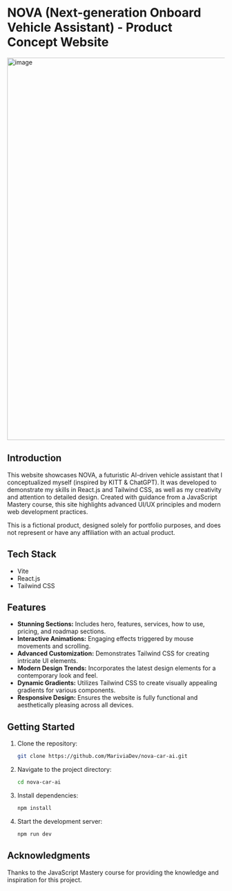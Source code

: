 # NOVA (Next-generation Onboard Vehicle Assistant) - Product Concept Website

<img width="883" alt="image" src="https://github.com/mariam1203/nova-car-ai/assets/52761858/573838e1-822e-49c6-92d5-bca5cd07992f">

## Introduction

This website showcases NOVA, a futuristic AI-driven vehicle assistant that I conceptualized myself (inspired by KITT & ChatGPT). It was developed to demonstrate my skills in React.js and Tailwind CSS, as well as my creativity and attention to detailed design. Created with guidance from a JavaScript Mastery course, this site highlights advanced UI/UX principles and modern web development practices.

This is a fictional product, designed solely for portfolio purposes, and does not represent or have any affiliation with an actual product.

## Tech Stack
- Vite
- React.js
- Tailwind CSS

## Features
- **Stunning Sections:** Includes hero, features, services, how to use, pricing, and roadmap sections.
- **Interactive Animations:** Engaging effects triggered by mouse movements and scrolling.
- **Advanced Customization:** Demonstrates Tailwind CSS for creating intricate UI elements.
- **Modern Design Trends:** Incorporates the latest design elements for a contemporary look and feel.
- **Dynamic Gradients:** Utilizes Tailwind CSS to create visually appealing gradients for various components.
- **Responsive Design:** Ensures the website is fully functional and aesthetically pleasing across all devices.

## Getting Started
1. Clone the repository:
   ```bash
   git clone https://github.com/MariviaDev/nova-car-ai.git
   ```
2. Navigate to the project directory:
   ```bash
   cd nova-car-ai
   ```
3. Install dependencies:
   ```bash
   npm install
   ```
4. Start the development server:
   ```bash
   npm run dev
   ```

## Acknowledgments
Thanks to the JavaScript Mastery course for providing the knowledge and inspiration for this project.
